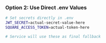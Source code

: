 ### Option 2: Use Direct .env Values

```bash
# Set secrets directly in .env
JWT_SECRET=actual-secret-value-here
SQUARE_ACCESS_TOKEN=actual-token-here

# Service will use these as final fallback
```
